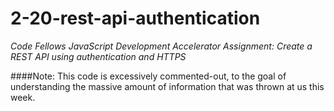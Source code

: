 # 2-20-rest-api-authentication
*Code Fellows JavaScript Development Accelerator Assignment: Create a REST API using authentication and HTTPS*

####Note: This code is excessively commented-out, to the goal of understanding the massive amount of information that was thrown at us this week.
